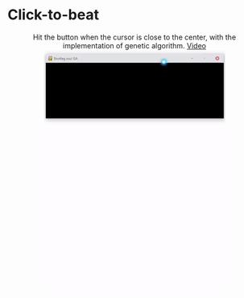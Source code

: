 # Click-to-beat
<p align="center">
Hit the button when the cursor is close to the center, with the implementation of genetic algorithm. <a href="https://www.youtube.com/watch?v=5rrL1KAv7_w">Video</a><br>
<img src="preview.gif" alt="cover"/>
</p>